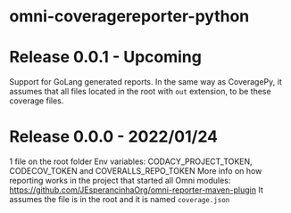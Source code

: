 # omni-coveragereporter-python

# Release 0.0.1 - Upcoming

Support for GoLang generated reports. In the same way as CoveragePy, it assumes that all files located in the root with `out` extension, to be these coverage files.

# Release 0.0.0 - 2022/01/24

1 file on the root folder Env variables: CODACY_PROJECT_TOKEN, CODECOV_TOKEN and COVERALLS_REPO_TOKEN More info on how reporting works in the project that started all Omni modules: https://github.com/JEsperancinhaOrg/omni-reporter-maven-plugin
It assumes the file is in the root and it is named `coverage.json`